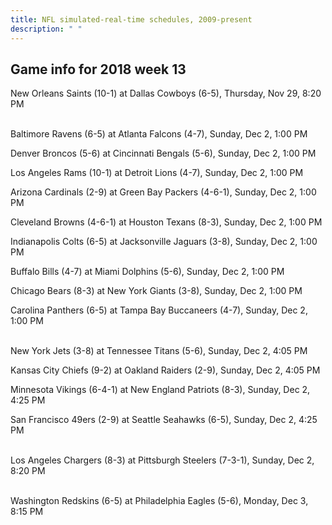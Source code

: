 ```yaml
---
title: NFL simulated-real-time schedules, 2009-present
description: " "
---
```


## Game info for 2018 week 13
New Orleans Saints (10-1) at Dallas Cowboys (6-5), Thursday, Nov 29, 8:20 PM

<br/>Baltimore Ravens (6-5) at Atlanta Falcons (4-7), Sunday, Dec 2, 1:00 PM

Denver Broncos (5-6) at Cincinnati Bengals (5-6), Sunday, Dec 2, 1:00 PM

Los Angeles Rams (10-1) at Detroit Lions (4-7), Sunday, Dec 2, 1:00 PM

Arizona Cardinals (2-9) at Green Bay Packers (4-6-1), Sunday, Dec 2, 1:00 PM

Cleveland Browns (4-6-1) at Houston Texans (8-3), Sunday, Dec 2, 1:00 PM

Indianapolis Colts (6-5) at Jacksonville Jaguars (3-8), Sunday, Dec 2, 1:00 PM

Buffalo Bills (4-7) at Miami Dolphins (5-6), Sunday, Dec 2, 1:00 PM

Chicago Bears (8-3) at New York Giants (3-8), Sunday, Dec 2, 1:00 PM

Carolina Panthers (6-5) at Tampa Bay Buccaneers (4-7), Sunday, Dec 2, 1:00 PM

<br/>New York Jets (3-8) at Tennessee Titans (5-6), Sunday, Dec 2, 4:05 PM

Kansas City Chiefs (9-2) at Oakland Raiders (2-9), Sunday, Dec 2, 4:05 PM

Minnesota Vikings (6-4-1) at New England Patriots (8-3), Sunday, Dec 2, 4:25 PM

San Francisco 49ers (2-9) at Seattle Seahawks (6-5), Sunday, Dec 2, 4:25 PM

<br/>Los Angeles Chargers (8-3) at Pittsburgh Steelers (7-3-1), Sunday, Dec 2, 8:20 PM

<br/>Washington Redskins (6-5) at Philadelphia Eagles (5-6), Monday, Dec 3, 8:15 PM

